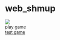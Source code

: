 # web_shmup
<img src="http://i.imgur.com/MVJjorq.png"><br/>
<a href="https://htmlpreview.github.io/?https://github.com/Admin-B/web_shmup/blob/master/public/play.html">play game</a><br/>
<a href="https://htmlpreview.github.io/?https://github.com/Admin-B/web_shmup/blob/master/public/main.html">test game</a>
